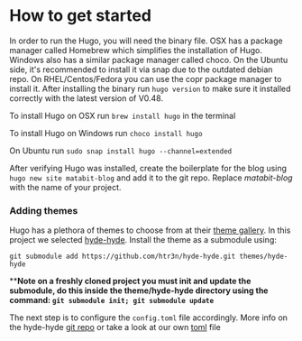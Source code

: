# How to get started
In order to run the Hugo, you will need the binary file. OSX has a package manager called Homebrew which simplifies the installation of Hugo. Windows also has a similar package manager called choco. On the Ubuntu side, it's recommended to install it via snap due to the outdated debian repo. On RHEL/Centos/Fedora you can use the copr package manager to install it. After installing the binary run `hugo version` to make sure it installed correctly with the latest version of V0.48.

To install Hugo on OSX run `brew install hugo` in the terminal

To install Hugo on Windows run `choco install hugo`

On Ubuntu run `sudo snap install hugo --channel=extended`

After verifying Hugo was installed, create the boilerplate for the blog using `hugo new site matabit-blog` and add it to the git repo. Replace *matabit-blog* with the name of your project.

### Adding themes
Hugo has a plethora of themes to choose from at their [theme gallery](https://themes.gohugo.io/). In this project we selected [hyde-hyde](https://github.com/htr3n/hyde-hyde). Install the theme as a submodule using:

`git submodule add https://github.com/htr3n/hyde-hyde.git themes/hyde-hyde`

****Note on a freshly cloned project you must init and update the submodule, do this inside the theme/hyde-hyde directory using the command: `git submodule init; git submodule update`**

The next step is to configure the `config.toml` file accordingly. More info on the hyde-hyde [git repo](https://github.com/htr3n/hyde-hyde) or take a look at our own [toml](https://github.com/CSUN-SeniorDesign/matabit-blog/blob/master/config.toml) file
